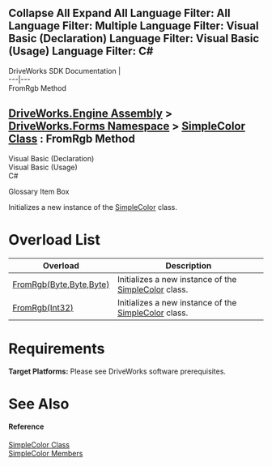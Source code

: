 Collapse All Expand All Language Filter: All  Language Filter: Multiple  Language Filter: Visual Basic (Declaration) Language Filter: Visual Basic (Usage) Language Filter: C#  
---  
DriveWorks SDK Documentation  |   
---|---  
FromRgb Method   
  
[DriveWorks.Engine Assembly](topic2156.md) > [DriveWorks.Forms Namespace](topic7266.md) > [SimpleColor Class](topic8856.md) : FromRgb Method  
---  
  
Visual Basic (Declaration)    
Visual Basic (Usage)    
C# 

Glossary Item Box

Initializes a new instance of the [SimpleColor](topic8856.md) class. 

# Overload List

Overload| Description  
---|---  
[FromRgb(Byte,Byte,Byte)](topic8872.md)| Initializes a new instance of the [SimpleColor](topic8856.md) class.   
[FromRgb(Int32)](topic8873.md)| Initializes a new instance of the [SimpleColor](topic8856.md) class.   
  
# Requirements

**Target Platforms:** Please see DriveWorks software prerequisites.

# See Also

#### Reference

[SimpleColor Class](topic8856.md)   
[SimpleColor Members](topic8857.md)


